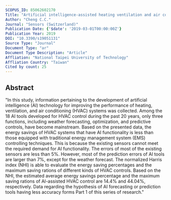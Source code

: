 ```yaml
---
SCOPUS_ID: 85062602170
Title: "Artificial intelligence-assisted heating ventilation and air conditioning control and the unmet demand for sensors: Part 1. problem formulation and the hypothesis"
Author: "Cheng C.C."
Journal: "Sensors (Switzerland)"
Publication Date: {'$date': '2019-03-01T00:00:00Z'}
Publication Year: 2019
DOI: "10.3390/s19051131"
Source Type: "Journal"
Document Type: "ar"
Document Type Description: "Article"
Affliation: "National Taipei University of Technology"
Affliation Country: "Taiwan"
Cited by count: 25
---
```


## Abstract
"In this study, information pertaining to the development of artificial intelligence (AI) technology for improving the performance of heating, ventilation, and air conditioning (HVAC) systems was collected. Among the 18 AI tools developed for HVAC control during the past 20 years, only three functions, including weather forecasting, optimization, and predictive controls, have become mainstream. Based on the presented data, the energy savings of HVAC systems that have AI functionality is less than those equipped with traditional energy management system (EMS) controlling techniques. This is because the existing sensors cannot meet the required demand for AI functionality. The errors of most of the existing sensors are less than 5%. However, most of the prediction errors of AI tools are larger than 7%, except for the weather forecast. The normalized Harris index (NHI) is able to evaluate the energy saving percentages and the maximum saving rations of different kinds of HVAC controls. Based on the NHI, the estimated average energy savings percentage and the maximum saving rations of AI-assisted HVAC control are 14.4% and 44.04%, respectively. Data regarding the hypothesis of AI forecasting or prediction tools having less accuracy forms Part 1 of this series of research."
